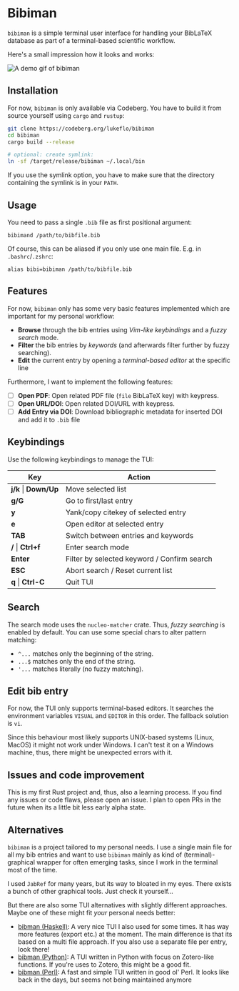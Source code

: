 # Bibiman

`bibiman` is a simple terminal user interface for handling your BibLaTeX database as part of a terminal-based scientific workflow.

Here's a small impression how it looks and works:

![A demo gif of bibiman](./img/bibiman-demo-vhs.gif) 

## Installation

For now, `bibiman` is only available via Codeberg. You have to build it from source yourself using `cargo` and `rustup`:

```bash
git clone https://codeberg.org/lukeflo/bibiman
cd bibiman
cargo build --release

# optional: create symlink:
ln -sf /target/release/bibiman ~/.local/bin

```

If you use the symlink option, you have to make sure that the directory containing the symlink is in your `PATH`.

## Usage

You need to pass a single `.bib` file as first positional argument:

`bibimand /path/to/bibfile.bib`

Of course, this can be aliased if you only use one main file. E.g. in `.bashrc`/`.zshrc`:

`alias bibi=bibiman /path/to/bibfile.bib`

## Features

For now, `bibiman` only has some very basic features implemented which are important for my personal workflow:

+ **Browse** through the bib entries using *Vim-like keybindings* and a *fuzzy search* mode.
+ **Filter** the bib entries by *keywords* (and afterwards filter further by fuzzy searching).
+ **Edit** the current entry by opening a *terminal-based editor* at the specific line

Furthermore, I want to implement the following features:

- [ ] **Open PDF**: Open related PDF file (`file` BibLaTeX key) with keypress.
- [ ] **Open URL/DOI**: Open related DOI/URL with keypress.
- [ ] **Add Entry via DOI**: Download bibliographic metadata for inserted DOI and add it to `.bib` file

## Keybindings

Use the following keybindings to manage the TUI:

| Key   | Action    |
|--------------- | --------------- |
| **j/k** \| **Down/Up**   | Move selected list   |
| **g/G**   | Go to first/last entry   |
| **y**   | Yank/copy citekey of selected entry   |
| **e**   | Open editor at selected entry   |
| **TAB** | Switch between entries and keywords |
| **/** \| **Ctrl+f** | Enter search mode |
| **Enter** | Filter by selected keyword / Confirm search |
| **ESC** | Abort search / Reset current list |
| **q** \| **Ctrl-C** | Quit TUI |

## Search

The search mode uses the `nucleo-matcher` crate. Thus, *fuzzy searching* is enabled by default. You can use some special chars to alter pattern matching:

+ `^...` matches only the beginning of the string.
+ `...$` matches only the end of the string.
+ `'...` matches literally (no fuzzy matching).

## Edit bib entry

For now, the TUI only supports terminal-based editors. It searches the environment variables `VISUAL` and `EDITOR` in this order. The fallback solution is `vi`.

Since this behaviour most likely supports UNIX-based systems (Linux, MacOS) it might not work under Windows. I can't test it on a Windows machine, thus, there might be unexpected errors with it.

## Issues and code improvement

This is my first Rust project and, thus, also a learning process. If you find any issues or code flaws, please open an issue. I plan to open PRs in the future when its a little bit less early alpha state.

## Alternatives

`bibiman` is a project tailored to my personal needs. I use a single main file for all my bib entries and want to use `bibiman` mainly as kind of (terminal)-graphical wrapper for often emerging tasks, since I work in the terminal most of the time.

I used `JabRef` for many years, but its way to bloated in my eyes. There exists a bunch of other graphical tools. Just check it yourself...

But there are also some TUI alternatives with slightly different approaches. Maybe one of these might fit *your* personal needs better:

+ [bibman (Haskell)](https://codeberg.org/KMIJPH/bibman): A very nice TUI I also used for some times. It has way more features (export etc.) at the moment. The main difference is that its based on a multi file approach. If you also use a separate file per entry, look there!
+ [bibman (Python)](https://github.com/ductri/bibman): A TUI written in Python with focus on Zotero-like functions. If you're uses to Zotero, this might be a good fit.
+ [bibman (Perl)](https://github.com/maciejjan/bibman): A fast and simple TUI written in good ol' Perl. It looks like back in the days, but seems not being maintained anymore 
